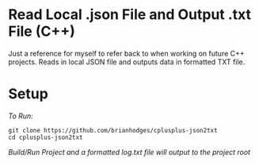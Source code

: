 # Read Local .json File and Output .txt File (C++)
Just a reference for myself to refer back to when working on future C++ projects. Reads in local JSON file and outputs data in formatted TXT file.

# Setup
*To Run:*
  ```
  git clone https://github.com/brianhodges/cplusplus-json2txt
  cd cplusplus-json2txt
  ```
*Build/Run Project and a formatted log.txt file will output to the project root* 
